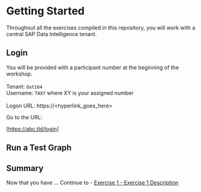 # Getting Started

Throughout all the exercises compiled in this repository, you will work with a central SAP Data Intelligence tenant.

## Login

You will be provided with a participant number at the beginning of the workshop.<br>
<br>
Tenant: `dat164` <br>
Username: `TAXY` where XY is your assigned number<br>
<br>
Logon URL: https://<hyperlink_goes_here>



Go to the URL:

[https://abc.tld/login]

## Run a Test Graph



## Summary

Now that you have ... 
Continue to - [Exercise 1 - Exercise 1 Description](../ex1/README.md)
